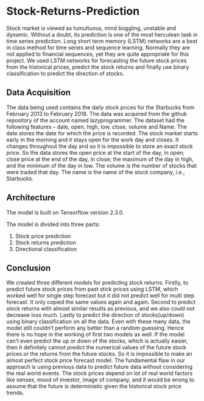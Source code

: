 # Stock-Returns-Prediction
Stock market is viewed as tumultuous, mind boggling, unstable and dynamic. Without a doubt, its prediction is one of the most herculean task in time series prediction. Long short term memory (LSTM) networks are a best in class method for time series and sequence learning. Normally they are not applied to financial sequences, yet they are quite appropriate for this project. We used LSTM networks for forecasting the future stock prices from the historical prices, predict the stock returns and finally use binary classification to predict the direction of stocks.

## Data Acquisition
The data being used contains the daily stock prices for the Starbucks from February 2013 to February 2018. The data was acquired from the github repository of the account named lazyprogrammer. The dataset had the following features – date, open, high, low, close, volume and Name. The date stores the date for which the price is recorded. The stock market starts early in the morning and it stays open for the work day and closes. It changes throughout the day and so it is impossible to store an exact stock price. So the data stores the open price at the start of the day, in open; close price at the end of the day, in close; the maximum of the day in high, and the minimum of the day in low. The volume is the number of stocks that were traded that day. The name is the name of the stock company, i.e., Starbucks. 

## Architecture
The model is built on Tensorflow version 2.3.0.

The model is divided into three parts:
1.	Stock price prediction
2.	Stock returns prediction
3.	Directional classification



## Conclusion
We created three different models for predicting stock returns. Firstly, to predict future stock prices from past stick prices using LSTM, which worked well for single step forecast but it did not predict well for multi step forecast. It only copied the same values again and again. Second to predict stock returns with almost similar results as previous, and we also could not decrease loss much. Lastly to predict the direction of stocks(up/down) using binary classification on all the data. Even with these many data, the model still couldn’t perform any better than a random guessing. Hence there is no hope in the working of first two models as well.  If the model can’t even predict the up or down of the stocks, which is actually easier, then it definitely cannot predict the numerical values of the future stock prices or the returns from the future stocks. So it is impossible to make an almost perfect stock price forecast model. The fundamental flaw in our approach is using previous data to predict future data without considering the real world events. The stock prices depend on lot of real world factors like sensex, mood of investor, image of company, and it would be wrong to assume that the future is deterministic given the historical stock price trends.


